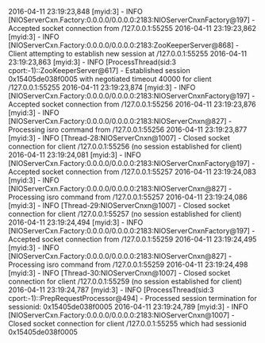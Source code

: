 2016-04-11 23:19:23,848 [myid:3] - INFO  [NIOServerCxn.Factory:0.0.0.0/0.0.0.0:2183:NIOServerCnxnFactory@197] - Accepted socket connection from /127.0.0.1:55255
2016-04-11 23:19:23,862 [myid:3] - INFO  [NIOServerCxn.Factory:0.0.0.0/0.0.0.0:2183:ZooKeeperServer@868] - Client attempting to establish new session at /127.0.0.1:55255
2016-04-11 23:19:23,863 [myid:3] - INFO  [ProcessThread(sid:3 cport:-1)::ZooKeeperServer@617] - Established session 0x15405de038f0005 with negotiated timeout 40000 for client /127.0.0.1:55255
2016-04-11 23:19:23,874 [myid:3] - INFO  [NIOServerCxn.Factory:0.0.0.0/0.0.0.0:2183:NIOServerCnxnFactory@197] - Accepted socket connection from /127.0.0.1:55256
2016-04-11 23:19:23,876 [myid:3] - INFO  [NIOServerCxn.Factory:0.0.0.0/0.0.0.0:2183:NIOServerCnxn@827] - Processing isro command from /127.0.0.1:55256
2016-04-11 23:19:23,877 [myid:3] - INFO  [Thread-28:NIOServerCnxn@1007] - Closed socket connection for client /127.0.0.1:55256 (no session established for client)
2016-04-11 23:19:24,081 [myid:3] - INFO  [NIOServerCxn.Factory:0.0.0.0/0.0.0.0:2183:NIOServerCnxnFactory@197] - Accepted socket connection from /127.0.0.1:55257
2016-04-11 23:19:24,083 [myid:3] - INFO  [NIOServerCxn.Factory:0.0.0.0/0.0.0.0:2183:NIOServerCnxn@827] - Processing isro command from /127.0.0.1:55257
2016-04-11 23:19:24,086 [myid:3] - INFO  [Thread-29:NIOServerCnxn@1007] - Closed socket connection for client /127.0.0.1:55257 (no session established for client)
2016-04-11 23:19:24,494 [myid:3] - INFO  [NIOServerCxn.Factory:0.0.0.0/0.0.0.0:2183:NIOServerCnxnFactory@197] - Accepted socket connection from /127.0.0.1:55259
2016-04-11 23:19:24,495 [myid:3] - INFO  [NIOServerCxn.Factory:0.0.0.0/0.0.0.0:2183:NIOServerCnxn@827] - Processing isro command from /127.0.0.1:55259
2016-04-11 23:19:24,498 [myid:3] - INFO  [Thread-30:NIOServerCnxn@1007] - Closed socket connection for client /127.0.0.1:55259 (no session established for client)
2016-04-11 23:19:24,787 [myid:3] - INFO  [ProcessThread(sid:3 cport:-1)::PrepRequestProcessor@494] - Processed session termination for sessionid: 0x15405de038f0005
2016-04-11 23:19:24,789 [myid:3] - INFO  [NIOServerCxn.Factory:0.0.0.0/0.0.0.0:2183:NIOServerCnxn@1007] - Closed socket connection for client /127.0.0.1:55255 which had sessionid 0x15405de038f0005
